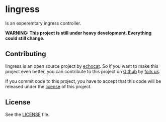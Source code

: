 # lingress

Is an experemtary ingress controller.

**WARNING: This project is still under heavy development. Everything could still change.**

## Contributing

lingress is an open source project by [echocat](https://echocat.org).
So if you want to make this project even better, you can contribute to this project on [Github](https://github.com/echocat/lingress)
by [fork us](https://github.com/echocat/lingress/fork).

If you commit code to this project, you have to accept that this code will be released under the [license](#license) of this project.

## License

See the [LICENSE](LICENSE) file.
